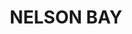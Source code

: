 ---
lastmod: '2025-04-06T06:05:20+00:00'
latitude: -32.746224
layout: suburb
longitude: 152.193698
postcode: '2315'
state: NSW
title: NELSON BAY
url: /nsw/nelson-bay/
---
